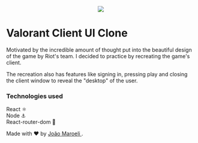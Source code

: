 <p align="center">
  <img src="https://img.icons8.com/plasticine/2x/valorant.png" />
</p>

# Valorant Client UI Clone

Motivated by the incredible amount of thought put into the beautiful design of the game by Riot's team. I decided to practice by recreating the game's client. 

The recreation also has features like signing in, pressing play and closing the client window to reveal the "desktop" of the user.

### Technologies used
React ⚛️ <br />
Node ⚓ <br />
React-router-dom 🚂 <br />

Made with ❤️ by <a href="https://www.linkedin.com/in/jo%C3%A3o-maroeli-dos-santos-645314196/" target="_blank"> João Maroeli </a>. <br />
<br />
